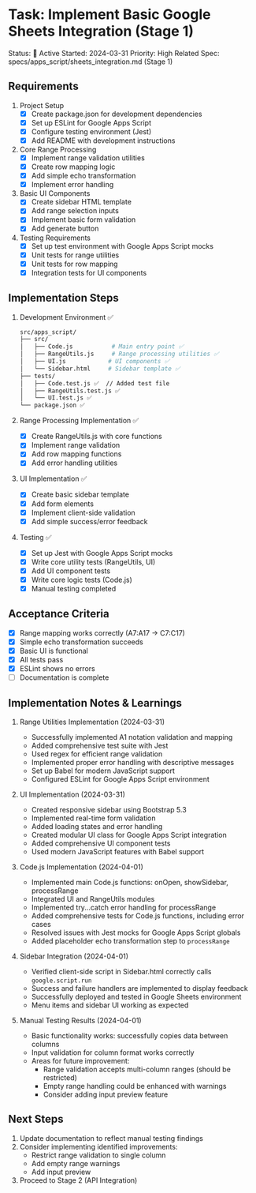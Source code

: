 # Task: Implement Basic Google Sheets Integration (Stage 1)

Status: 🔄 Active
Started: 2024-03-31
Priority: High
Related Spec: specs/apps_script/sheets_integration.md (Stage 1)

## Requirements

1. Project Setup
   - [x] Create package.json for development dependencies
   - [x] Set up ESLint for Google Apps Script
   - [x] Configure testing environment (Jest)
   - [x] Add README with development instructions

2. Core Range Processing
   - [x] Implement range validation utilities
   - [x] Create row mapping logic
   - [x] Add simple echo transformation
   - [x] Implement error handling

3. Basic UI Components
   - [x] Create sidebar HTML template
   - [x] Add range selection inputs
   - [x] Implement basic form validation
   - [x] Add generate button

4. Testing Requirements
   - [x] Set up test environment with Google Apps Script mocks
   - [x] Unit tests for range utilities
   - [x] Unit tests for row mapping
   - [x] Integration tests for UI components

## Implementation Steps

1. Development Environment ✅
   ```bash
   src/apps_script/
   ├── src/
   │   ├── Code.js           # Main entry point ✅
   │   ├── RangeUtils.js     # Range processing utilities ✅
   │   ├── UI.js            # UI components ✅
   │   └── Sidebar.html     # Sidebar template ✅
   ├── tests/
   │   ├── Code.test.js ✅  // Added test file
   │   ├── RangeUtils.test.js ✅
   │   └── UI.test.js ✅
   └── package.json ✅
   ```

2. Range Processing Implementation ✅
   - [x] Create RangeUtils.js with core functions
   - [x] Implement range validation
   - [x] Add row mapping functions
   - [x] Add error handling utilities

3. UI Implementation ✅
   - [x] Create basic sidebar template
   - [x] Add form elements
   - [x] Implement client-side validation
   - [x] Add simple success/error feedback

4. Testing ✅
   - [x] Set up Jest with Google Apps Script mocks
   - [x] Write core utility tests (RangeUtils, UI)
   - [x] Add UI component tests
   - [x] Write core logic tests (Code.js)
   - [x] Manual testing completed

## Acceptance Criteria
- [x] Range mapping works correctly (A7:A17 → C7:C17)
- [x] Simple echo transformation succeeds
- [x] Basic UI is functional
- [x] All tests pass
- [x] ESLint shows no errors
- [ ] Documentation is complete

## Implementation Notes & Learnings
1. Range Utilities Implementation (2024-03-31)
   - Successfully implemented A1 notation validation and mapping
   - Added comprehensive test suite with Jest
   - Used regex for efficient range validation
   - Implemented proper error handling with descriptive messages
   - Set up Babel for modern JavaScript support
   - Configured ESLint for Google Apps Script environment

2. UI Implementation (2024-03-31)
   - Created responsive sidebar using Bootstrap 5.3
   - Implemented real-time form validation
   - Added loading states and error handling
   - Created modular UI class for Google Apps Script integration
   - Added comprehensive UI component tests
   - Used modern JavaScript features with Babel support

3. Code.js Implementation (2024-04-01)
   - Implemented main Code.js functions: onOpen, showSidebar, processRange
   - Integrated UI and RangeUtils modules
   - Implemented try...catch error handling for processRange
   - Added comprehensive tests for Code.js functions, including error cases
   - Resolved issues with Jest mocks for Google Apps Script globals
   - Added placeholder echo transformation step to `processRange`

4. Sidebar Integration (2024-04-01)
   - Verified client-side script in Sidebar.html correctly calls `google.script.run`
   - Success and failure handlers are implemented to display feedback
   - Successfully deployed and tested in Google Sheets environment
   - Menu items and sidebar UI working as expected

5. Manual Testing Results (2024-04-01)
   - Basic functionality works: successfully copies data between columns
   - Input validation for column format works correctly
   - Areas for future improvement:
     - Range validation accepts multi-column ranges (should be restricted)
     - Empty range handling could be enhanced with warnings
     - Consider adding input preview feature

## Next Steps
1. Update documentation to reflect manual testing findings
2. Consider implementing identified improvements:
   - Restrict range validation to single column
   - Add empty range warnings
   - Add input preview
3. Proceed to Stage 2 (API Integration) 